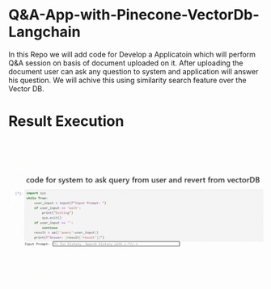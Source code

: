# Q&amp;A-App-with-Pinecone-VectorDb-Langchain
In this Repo we will add code for Develop a Applicatoin which will perform Q&amp;A session on basis of document uploaded on it. After uploading the document user can ask any question to system and application will answer his question. We will achive this using similarity search feature over the Vector DB.

# Result Execution
![App Screenshot](./Q&AwithVectorDB.gif)